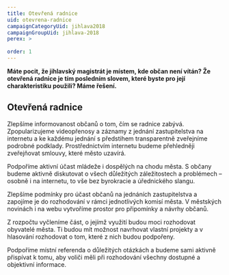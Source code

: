 ```yaml
---
title: Otevřená radnice
uid: otevrena-radnice
campaignCategoryUid: jihlava2018
campaignGroupUid: jihlava-2018
perex: >
  
order: 1
---
```


**Máte pocit, že jihlavský magistrát je místem, kde občan není vítán? Že otevřená radnice je tím posledním slovem, které byste pro její charakteristiku použili? Máme řešení.**

## Otevřená radnice

Zlepšíme informovanost občanů o tom, čím se radnice zabývá. Zpopularizujeme videopřenosy a záznamy z jednání zastupitelstva na internetu a ke každému jednání s předstihem transparentně zveřejníme podrobné podklady. Prostřednictvím internetu budeme přehledněji zveřejňovat smlouvy, které město uzavírá.

Podpoříme aktivní účast mládeže i dospělých na chodu města. S občany budeme aktivně diskutovat o všech důležitých záležitostech a problémech – osobně i na internetu, to vše bez byrokracie a úřednického slangu.

Zlepšíme podmínky pro účast občanů na jednáních zastupitelstva a zapojíme je do rozhodování v rámci jednotlivých komisí města. V městských novinách i na webu vytvoříme prostor pro připomínky a návrhy občanů.

Z rozpočtu vyčleníme část, o jejímž využití budou moci rozhodovat obyvatelé města. Ti budou mít možnost navrhovat vlastní projekty a v hlasování rozhodovat o tom, které z nich budou podpořeny.

Podpoříme místní referenda o důležitých otázkách a budeme sami aktivně přispívat k tomu, aby voliči měli při rozhodování všechny dostupné a objektivní informace.
